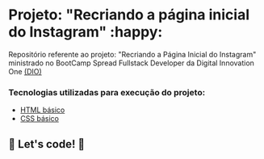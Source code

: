 # Projeto: "Recriando a página inicial do Instagram" :happy: #

Repositório referente ao projeto: "Recriando a Página Inicial do Instagram" ministrado no BootCamp  Spread Fullstack Developer da Digital Innovation One [(DIO)](https://web.dio.me/home)

### Tecnologias utilizadas para execução do projeto:

* [HTML básico](https://www.w3schools.com/html/)
* [CSS básico](https://developer.mozilla.org/pt-BR/docs/Web/CSS)

## 🚀 Let's code! 🚀
